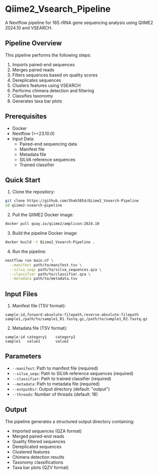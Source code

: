 # Qiime2_Vsearch_Pipeline

A Nextflow pipeline for 16S rRNA gene sequencing analysis using QIIME2 2024.10 and VSEARCH.

## Pipeline Overview

This pipeline performs the following steps:
1. Imports paired-end sequences
2. Merges paired reads
3. Filters sequences based on quality scores
4. Dereplicates sequences
5. Clusters features using VSEARCH
6. Performs chimera detection and filtering
7. Classifies taxonomy
8. Generates taxa bar plots

## Prerequisites

- Docker
- Nextflow (>=23.10.0)
- Input Data:
  - Paired-end sequencing data
  - Manifest file
  - Metadata file
  - SILVA reference sequences
  - Trained classifier

## Quick Start

1. Clone the repository:
```bash
git clone https://github.com/Shah3854/Qiime2_Vsearch-Pipeline
cd qiime2-vsearch-pipeline
```

2. Pull the QIIME2 Docker image:
```bash
docker pull quay.io/qiime2/amplicon:2024.10
```

3. Build the pipeline Docker image:
```bash
docker build -t Qiime2_Vsearch-Pipeline .
```

4. Run the pipeline:
```bash
nextflow run main.nf \
  --manifest path/to/manifest.tsv \
  --silva_seqs path/to/silva_sequences.qza \
  --classifier path/to/classifier.qza \
  --metadata path/to/metadata.tsv
```

## Input Files

1. Manifest file (TSV format):
```
sample-id,forward-absolute-filepath,reverse-absolute-filepath
sample1,/path/to/sample1_R1.fastq.gz,/path/to/sample1_R2.fastq.gz
```

2. Metadata file (TSV format):
```
sample-id category1    category2
sample1   value1       value2
```

## Parameters

- `--manifest`: Path to manifest file (required)
- `--silva_seqs`: Path to SILVA reference sequences (required)
- `--classifier`: Path to trained classifier (required)
- `--metadata`: Path to metadata file (required)
- `--outputDir`: Output directory (default: "output")
- `--threads`: Number of threads (default: 18)

## Output

The pipeline generates a structured output directory containing:
- Imported sequences (QZA format)
- Merged paired-end reads
- Quality filtered sequences
- Dereplicated sequences
- Clustered features
- Chimera detection results
- Taxonomy classifications
- Taxa bar plots (QZV format)
